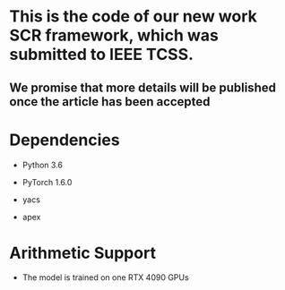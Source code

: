 # This is the code of our new work SCR framework, which was submitted to IEEE TCSS.
## We promise that more details will be published once the article has been accepted
# Dependencies

- Python 3.6

- PyTorch 1.6.0

- yacs

- apex



# Arithmetic Support

- The model is trained on one RTX 4090 GPUs
